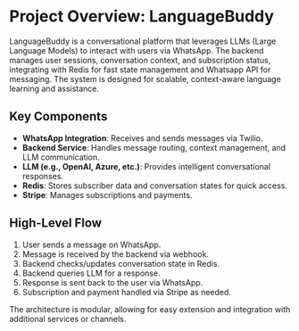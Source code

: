 # Project Overview: LanguageBuddy

LanguageBuddy is a conversational platform that leverages LLMs (Large Language Models) to interact with users via WhatsApp. The backend manages user sessions, conversation context, and subscription status, integrating with Redis for fast state management and Whatsapp API for messaging. The system is designed for scalable, context-aware language learning and assistance.

## Key Components
- **WhatsApp Integration**: Receives and sends messages via Twilio.
- **Backend Service**: Handles message routing, context management, and LLM communication.
- **LLM (e.g., OpenAI, Azure, etc.)**: Provides intelligent conversational responses.
- **Redis**: Stores subscriber data and conversation states for quick access.
- **Stripe**: Manages subscriptions and payments.

## High-Level Flow
1. User sends a message on WhatsApp.
2. Message is received by the backend via webhook.
3. Backend checks/updates conversation state in Redis.
4. Backend queries LLM for a response.
5. Response is sent back to the user via WhatsApp.
6. Subscription and payment handled via Stripe as needed.

The architecture is modular, allowing for easy extension and integration with additional services or channels.
